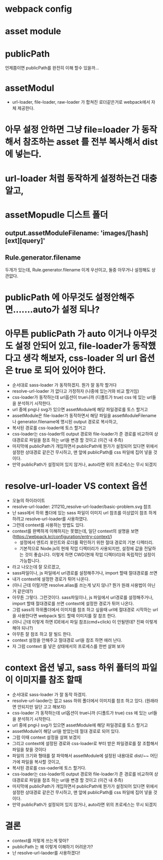 # webpack config
# asset module
# publicPath

언제쯤이면 publicPath를 완전히 이해 할수 있을까...

# assetModul
- url-loader, file-loader, raw-loader 가 합쳐진 로더같은거로 webpack에서 자체 제공한다. 

# 아무 설정 안하면 그냥 file=loader 가 동작해서 참조하는 asset 를 전부 복사해서 dist에 넣는다.

# url-loader 처럼 동작하게 설정하는건 대충 알고, 

# assetMopudle 디스트 폴더
## output.assetModuleFilename: 'images/[hash][ext][query]' 
## Rule.generator.filename

두개가 있는데, Rule.generator.filename 이게 우선이고, 둘중 아무거나 설정해도 상관없다. 

# publicPath 에 아무것도 설정안해주면.......auto가 설정 되나?

# 아무튼 publicPath 가 auto 이거나 아무것도 설정 안되어 있고, file-loader가 동작했다고 생각 해보자, css-loader 의 url 옵션은 true 로 되어 있어야 한다. 
- 순서대로 sass-loader 가 동작하겠지. 뭔가 잘 동작 할거다
- resolve-url-loader 가 없다고 가정하자 (나중에 있는거와 비교 할거임)
- css-loader가 동작하는데 url옵션이 true니까 (디폴트가 true) css 에 있는 url들을 분석하기 시작한다. 
- url 중에 png나 svg가 있으면 assetModule에 해당 파일경로를 토스 할거고
- assetModule은 file-loader가 동작하면서 해당 파일을 assetModuleFilename나 generator.filename에 명시된 output 경로로 복사하고, 
- 복사된 경로를 css-loader에 토스 할거고
- css-loader는 css-loader의 output 경로와 file-loader가 준 경로를 비교하여 상대경로로 파일을 참조 하는 url을 변경 할 것이고 (이건 내 추측)
- 마지막에 publicPath가 개입하면서 publicPath에 뭔가가 설정되어 있다면 위에서 설정한 상대경로 같은건 무시하고, 맨 앞에 publicPath를 css 파일에 집어 넣을 것이다. 
- 만약 publicPath가 설정되어 있지 않거나, auto라면 위의 프로세스는 무시 되겠지


# resolve-url-loader VS context 옵션
- 오늘의 하이라이트
- resolve-url-loader: 211210_resolve-url-loader/basic-problem.svg 참조
- 난 sass에서 하위 폴더에 있는 sass 파일이 이미지 url 참조를 이상없이 참조 하게 하려고 resolve-url-loader를 사용하였다. 
- 그런데 context를 사용하는 방법도 있다. 
- context를 완벽하게 이해하지는 못했는데, 일단 context의 설명을 보면 (https://webpack.kr/configuration/entry-context/)
  - 설정에서 엔트리 포인트와 로더를 확인하기 위한 절대 경로의 기본 디렉터리.
  - 기본적으로 Node.js의 현재 작업 디렉터리가 사용되지만, 설정에 값을 전달하는 것이 좋습니다. 이렇게 하면 CWD(현재 작업 디렉터리)와 독립적인 설정이 가능합니다.
- 라고 나오는데 잘 모르겠고, 
- sass파일이나, js 파일에서 url경로를 설정해주거나, import 할때 절대경로를 쓰면
- 내가 context에 설정한 경로가 튀어 나온다. 
- (아니 근데 이럴거면 resolve.alias를 쓰는게 낮지 않나? 뭔가 원래 사용법이 아닌거 같은데?)
- 아무튼 그렇다. 그런것이다. sass파일이나, js 파일에서 url경로를 설정해주거나, import 할때 절대경로를 쓰면 context에 설정한 경로가 튀어 나온다. 
- 그럼 sass의 하위폴더에서 이미지를 참조 하고 싶을때 url에 절대경로 시작하는 url을 사용한다면 webpack 빌드 할때 이미지를 잘 참조 한다. 
- (아니 근데 이렇게 하면 IDE에서 파일 참조(cmd+click) 이 안될텐데? 진짜 이렇게 해야 되나?)
- 아무튼 잘 참조 하고 잘 빌드 한다. 
- context 설정을 안해주고 절대경로 url을 참조 하면 애러 난다. 
- 자 그럼 context 를 넣은 상태에서의 프로세스를 한번 살펴 보자 

# context 옵션 넣고, sass 하위 폴터의 파일이 이미지를 참조 할때
- 순서대로 sass-loader 가 잘 동작 하겠지. 
- resolve-url-laoder는 없고 sass 하위 폴더에서 이미지를 참조 하고 있다. (원래라면 안되지만 일단 고고 해보자)
- css-loader 가 동작하는데 url옵션이 true니까 (디폴트가 true) css 에 있는 url들을 분석하기 시작한다. 
- url 중에 png나 svg가 있으면 assetModule에 해당 파일경로를 토스 할거고
- assetModule이 해당 url을 받았는데 절대 경로로 되어 있다. 
- 그럼 이때 context 설정을 살펴 보겠지 
- 그리고 context에 설정된 경로와 css-loader로 부터 받은 파일경로를 잘 조합해서 파일을 찾을 것이다 
- 파일의 크기와 형태를 잘 파악해서 assetModule에 설정된 내용대로 dist/~~ 어딘가에 파일을 복사할 것이고, 
- 복사된 경로를 css-oader에 토스 할거다.
- css-loader는 css-loader의 output 경로와 file-loader가 준 경로를 비교하여 상대경로로 파일을 참조 하는 url을 변경 할 것이고 (이건 내 추측)
- 마지막에 publicPath가 개입하면서 publicPath에 뭔가가 설정되어 있다면 위에서 설정한 상대경로 같은건 무시하고, 맨 앞에 publicPath를 css 파일에 집어 넣을 것이다. 
- 만약 publicPath가 설정되어 있지 않거나, auto라면 위의 프로세스는 무시 되겠지

# 결론
- context를 저렇게 쓰는게 맞아?
- publicPath 는 왜 이렇게 이해하기 어려운가?
- 난 resolve-url-laoder를 사용하겠다! 




